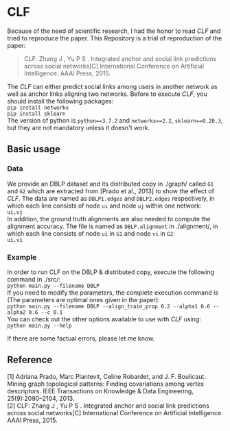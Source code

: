 # CLF
Because of the need of scientific research, I had the honor to read *CLF* and tried to reproduce the paper. This Repository is a trial of reproduction of the paper:  
  >CLF: Zhang J , Yu P S . Integrated anchor and social link predictions across social networks[C] International Conference on Artificial Intelligence. AAAI Press, 2015.

The *CLF* can either predict social links among users in another network as well as anchor links aligning two networks.
Before to execute *CLF*, you should install the following packages:  
``pip install networkx``  
``pip install sklearn``  
The version of python is ``python==3.7.2`` and ``networkx==2.2``, ``sklearn==0.20.3``, but they are not mandatory unless it doesn't work.  
## Basic usage  
### Data  
We provide an DBLP dataset and its distributed copy in ./graph/ called ``G1`` and ``G2`` which are extracted from [Prado et al., 2013] to show the effect of *CLF*. The data are named as ``DBLP1.edges`` and ``DBLP2.edges`` respectively, in which each line consists of node ``ui`` and node ``uj`` within one network:  
``ui,uj``  
In addition, the ground truth alignments are also needed to compute the alignment accuracy. The file is named as ``DBLP.alignment`` in ./alignment/, in which each line consists of node ``ui`` in ``G1`` and node ``vi`` in ``G2``:  
``ui,vi``  

### Example  
In order to run CLF on the DBLP & distributed copy, execute the following command in ./src/:  
``python main.py --filename DBLP``  
If you need to modify the parameters, the complete execution command is (The parameters are optimal ones given in the paper):  
``python main.py --filename DBLP --align_train_prop 0.2 --alpha1 0.6 --alpha2 0.6 --c 0.1``  
You can check out the other options available to use with *CLF* using:  
``python main.py --help``  

If there are some factual errors, please let me know.
## Reference  
[1] Adriana Prado, Marc Plantevit, Celine Robardet, and J. F. Boulicaut. Mining graph topological patterns: Finding covariations among vertex descriptors. IEEE Transactions on Knowledge & Data Engineering, 25(9):2090–2104, 2013.  
[2] CLF: Zhang J , Yu P S . Integrated anchor and social link predictions across social networks[C] International Conference on Artificial Intelligence. AAAI Press, 2015.
